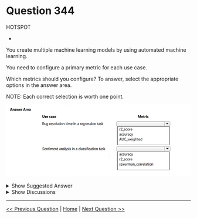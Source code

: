 # Question 344

HOTSPOT

-

You create multiple machine learning models by using automated machine learning.

You need to configure a primary metric for each use case.

Which metrics should you configure? To answer, select the appropriate options in the answer area.

NOTE: Each correct selection is worth one point.

![Question Image](../images/q344_q_image543.png)

<details>
  <summary>Show Suggested Answer</summary>

<img src="../images/q344_ans_0_image544.png" alt="Answer Image"><br>

</details>

<details>
  <summary>Show Discussions</summary>

<blockquote><p><strong>sl_mslconsulting</strong> <code>(Thu 28 Nov 2024 19:29)</code> - <em>Upvotes: 2</em></p><p>this link should provide you the info how to answer this question correctly: https://learn.microsoft.com/en-us/azure/machine-learning/how-to-configure-auto-train?view=azureml-api-2&amp;tabs=python#primary-metric</p></blockquote>
<blockquote><p><strong>rameshln</strong> <code>(Sat 20 Apr 2024 15:05)</code> - <em>Upvotes: 1</em></p><p>correct:
Bug Resolution (Regression Task):

Metric: R2 Score
Explanation: R2 Score is a suitable metric for regression tasks like bug resolution, as it measures how well the model predicts the variance in the dependent variable. Higher R2 values indicate better model performance in predicting bug resolution times.
Sentiment Analysis (Classification Task):

Metric: Accuracy
Explanation: Accuracy is commonly used for classification tasks like sentiment analysis. It measures the proportion of correctly classified instances. In sentiment analysis, the goal is typically to classify text into positive, negative, or neutral sentiment. Accuracy is a suitable metric for this purpose.</p></blockquote>

</details>

---

[<< Previous Question](question_343.md) | [Home](../index.md) | [Next Question >>](question_345.md)
